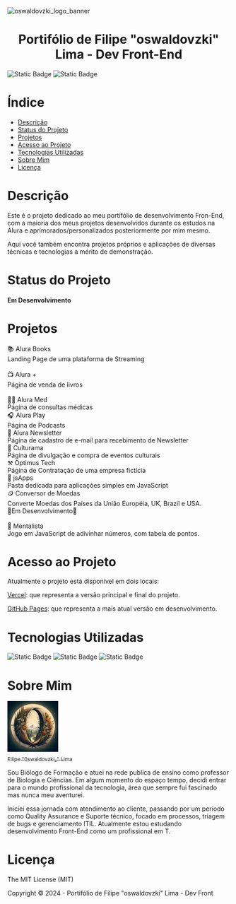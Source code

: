 ![oswaldovzki_logo_banner](https://github.com/oswaldovzki/landing-front/assets/45914716/ab5abc17-5fde-462e-b8f6-64940a50be13)
<h1 align="center">Portifólio de Filipe "oswaldovzki" Lima - Dev Front-End</h1>

![Static Badge](https://img.shields.io/badge/License-MIT-green?style=plastic) ![Static Badge](https://img.shields.io/badge/Status-Em_Desenvolvimento-green?style=plastic&logo=github)



# Índice
* [Descrição](#Descrição)
* [Status do Projeto](#Status-do-Projeto)
* [Projetos](#Projetos)
* [Acesso ao Projeto](#Acesso)
* [Tecnologias Utilizadas](#Tecnologias-utilizadas)
* [Sobre Mim](#Sobre-Mim)
* [Licença](#Licença)

# Descrição
Este é o projeto dedicado ao meu portifólio de desenvolvimento Fron-End, com a maioria dos meus projetos desenvolvidos durante os estudos na Alura e aprimorados/personalizados posteriormente por mim mesmo.

Aqui você também encontra projetos próprios e aplicações de diversas técnicas e tecnologias a mérito de demonstração.

# Status do Projeto
<h4>Em Desenvolvimento</h4>

# Projetos
📚 Alura Books <br>
    Landing Page de uma plataforma de Streaming <br><br>
📺 Alura + <br>
    Página de venda de livros <br><br>
🧑‍⚕️ Alura Med <br>
    Página de consultas médicas <br>
🎧 Alura Play <br>
    Página de Podcasts<br>
📩 Alura Newsletter <br>
    Página de cadastro de e-mail para recebimento de Newsletter<br>
💃 Culturama <br>
    Página de divulgação e compra de eventos culturais<br>
⚒️ Optimus Tech <br>
    Página de Contratação de uma empresa fictícia<br>
📱 jsApps <br>
    Pasta dedicada para aplicações simples em JavaScript<br>
🪙 Conversor de Moedas <br>
    Converte Moedas dos Países da União Européia, UK, Brazil e USA. <br>
    🚧Em Desenvolvimento🚧 <br><br>
🔢 Mentalista <br>
    Jogo em JavaScript de adivinhar números, com tabela de pontos. <br>


# Acesso ao Projeto
Atualmente o projeto está disponível em dois locais:

[Vercel](https://meu-portifolio-ft1nzugng-filipe-paixao-de-limas-projects.vercel.app/index.html): que representa a versão principal e final do projeto.

[GitHub Pages](https://oswaldovzki.github.io/landing-front/index.html): que representa a mais atual versão em desenvolvimento.

# Tecnologias Utilizadas
![Static Badge](https://img.shields.io/badge/HTML-red?style=plastic&logo=html5)
![Static Badge](https://img.shields.io/badge/CSS-blue?style=plastic&logo=css3&logoColor=%231572B6)
![Static Badge](https://img.shields.io/badge/JavaScript-yellow?style=plastic&logo=javascript&logoColor=%23F7DF1E)

# Sobre Mim
[<img loading="lazy" src="./img/oswaldovzki_logo_full_alternate.jpg" width=115><br><sub>Filipe "0swaldovzki_" Lima</sub>](https://github.com/oswaldovzki)


Sou Biólogo de Formação e atuei na rede publica de ensino como professor de Biologia e Ciências. Em algum momento do espaço tempo, decidi entrar para o mundo profissional da tecnologia, área que sempre fui fascinado mas nunca meu aventurei. 

Iniciei essa jornada com atendimento ao cliente, passando por um período como Quality Assurance e Suporte técnico, focado em processos, triagem de bugs e gerenciamento ITIL. Atualmente estou estudando desenvolvimento Front-End como um profissional em T. 

# Licença

The MIT License (MIT)

Copyright ©️ 2024 - Portifólio de Filipe "oswaldovzki" Lima - Dev Front
